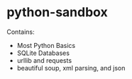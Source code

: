 # python-sandbox


Contains:
- Most Python Basics
- SQLite Databases
- urllib and requests
- beautiful soup, xml parsing, and json
